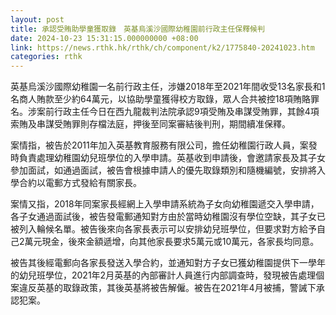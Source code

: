 ```yaml
---
layout: post
title: 承認受賄助學童獲取錄　英基烏溪沙國際幼稚園前行政主任保釋候判
date: 2024-10-23 15:31:15.000000000 +08:00
link: https://news.rthk.hk/rthk/ch/component/k2/1775840-20241023.htm
categories: rthk
---
```


英基烏溪沙國際幼稚園一名前行政主任，涉嫌2018年至2021年間收受13名家長和1名商人賄款至少約64萬元，以協助學童獲得校方取錄，眾人合共被控18項賄賂罪名。涉案前行政主任今日在西九龍裁判法院承認9項受賄及串謀受賄罪，其餘4項索賄及串謀受賄罪則存檔法庭，押後至同案審結後判刑，期間續准保釋。

案情指，被告於2011年加入英基教育服務有限公司，擔任幼稚園行政人員，案發時負責處理幼稚園幼兒班學位的入學申請。英基收到申請後，會邀請家長及其子女參加面試，如通過面試，被告會根據申請人的優先取錄類別和隨機編號，安排將入學合約以電郵方式發給有關家長。

案情又指，2018年同案家長經網上入學申請系統為子女向幼稚園遞交入學申請，各子女通過面試後，被告發電郵通知對方由於當時幼稚園沒有學位空缺，其子女已被列入輪候名單。被告後來向各家長表示可以安排幼兒班學位，但要求對方給予自己2萬元現金，後來金額遞增，向其他家長要求5萬元或10萬元，各家長均同意。

被告其後經電郵向各家長發送入學合約，並通知對方子女已獲幼稚園提供下一學年的幼兒班學位，2021年2月英基的內部審計人員進行内部調查時，發現被告處理個案違反英基的取錄政策，其後英基將被告解僱。被告在2021年4月被捕，警誡下承認犯案。
